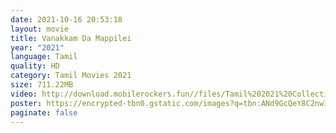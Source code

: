 ```yaml
---
date: 2021-10-16 20:53:18
layout: movie
title: Vanakkam Da Mappilei
year: "2021"
language: Tamil
quality: HD
category: Tamil Movies 2021
size: 711.22MB
video: http://download.mobilerockers.fun//files/Tamil%202021%20Collection/Vanakkam%20Da%20Mappilei%20(2021)/Vanakkam%20Da%20Mappilei%20(2021)%20Full%20Movies/Vanakkam%20Da%20Mappilei%20(2021)%20HDRip/Vanakkam%20Da%20Mappilei%20(2021)%20HDRip%20Single%20Part.mp4
poster: https://encrypted-tbn0.gstatic.com/images?q=tbn:ANd9GcQeY8C2nwIJw5Ap6Ff5_iy1eLik3ApSgoHUew&usqp=CAU
paginate: false
---
```

